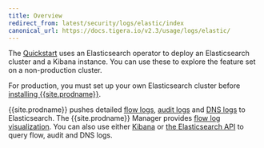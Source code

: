 ```yaml
---
title: Overview
redirect_from: latest/security/logs/elastic/index
canonical_url: https://docs.tigera.io/v2.3/usage/logs/elastic/
---
```


The [Quickstart](/{{page.version}}/getting-started/kubernetes/) uses an Elasticsearch operator to deploy an
Elasticsearch cluster and a Kibana instance. You can use these to explore the feature set on a non-production cluster.

For production, you must set up your own Elasticsearch cluster before [installing {{site.prodname}}](/{{page.version}}/getting-started/kubernetes/).

{{site.prodname}} pushes detailed [flow logs](flow), [audit logs](ee-audit) and [DNS logs](dns) to Elasticsearch.
The {{site.prodname}} Manager provides [flow log visualization](view#view-in-mgr). You can also use
either [Kibana](view#accessing-logs-from-kibana) or [the Elasticsearch API](view#accessing-logs-from-the-elasticsearch-api)
to query flow, audit and DNS logs.
